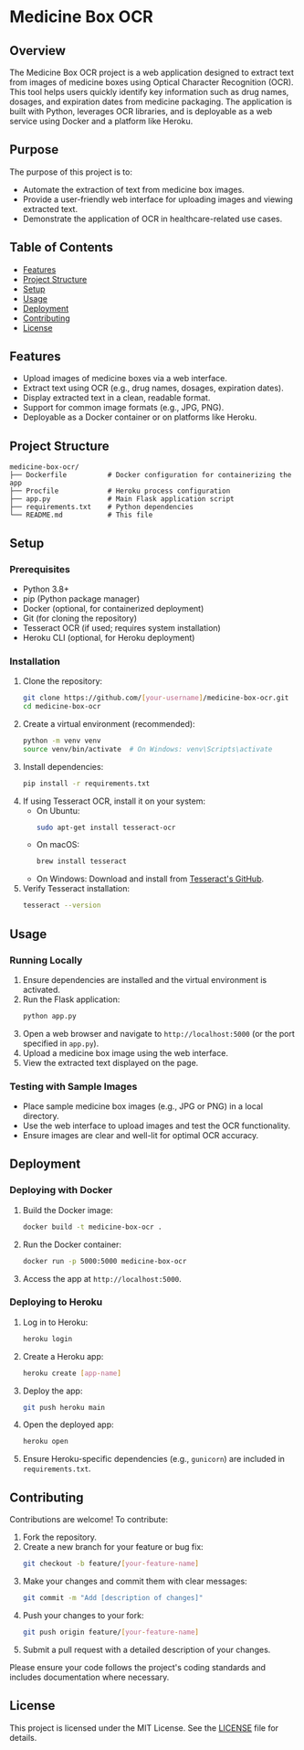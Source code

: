 # Medicine Box OCR

## Overview

The Medicine Box OCR project is a web application designed to extract text from images of medicine boxes using Optical Character Recognition (OCR). This tool helps users quickly identify key information such as drug names, dosages, and expiration dates from medicine packaging. The application is built with Python, leverages OCR libraries, and is deployable as a web service using Docker and a platform like Heroku.

## Purpose

The purpose of this project is to:
- Automate the extraction of text from medicine box images.
- Provide a user-friendly web interface for uploading images and viewing extracted text.
- Demonstrate the application of OCR in healthcare-related use cases.

## Table of Contents

- [Features](#features)
- [Project Structure](#project-structure)
- [Setup](#setup)
- [Usage](#usage)
- [Deployment](#deployment)
- [Contributing](#contributing)
- [License](#license)

## Features

- Upload images of medicine boxes via a web interface.
- Extract text using OCR (e.g., drug names, dosages, expiration dates).
- Display extracted text in a clean, readable format.
- Support for common image formats (e.g., JPG, PNG).
- Deployable as a Docker container or on platforms like Heroku.

## Project Structure

```
medicine-box-ocr/
├── Dockerfile          # Docker configuration for containerizing the app
├── Procfile            # Heroku process configuration
├── app.py              # Main Flask application script
├── requirements.txt    # Python dependencies
└── README.md           # This file
```

## Setup

### Prerequisites
- Python 3.8+
- pip (Python package manager)
- Docker (optional, for containerized deployment)
- Git (for cloning the repository)
- Tesseract OCR (if used; requires system installation)
- Heroku CLI (optional, for Heroku deployment)

### Installation
1. Clone the repository:
   ```bash
   git clone https://github.com/[your-username]/medicine-box-ocr.git
   cd medicine-box-ocr
   ```
2. Create a virtual environment (recommended):
   ```bash
   python -m venv venv
   source venv/bin/activate  # On Windows: venv\Scripts\activate
   ```
3. Install dependencies:
   ```bash
   pip install -r requirements.txt
   ```
4. If using Tesseract OCR, install it on your system:
   - On Ubuntu:
     ```bash
     sudo apt-get install tesseract-ocr
     ```
   - On macOS:
     ```bash
     brew install tesseract
     ```
   - On Windows: Download and install from [Tesseract's GitHub](https://github.com/UB-Mannheim/tesseract/wiki).
5. Verify Tesseract installation:
   ```bash
   tesseract --version
   ```

## Usage

### Running Locally
1. Ensure dependencies are installed and the virtual environment is activated.
2. Run the Flask application:
   ```bash
   python app.py
   ```
3. Open a web browser and navigate to `http://localhost:5000` (or the port specified in `app.py`).
4. Upload a medicine box image using the web interface.
5. View the extracted text displayed on the page.

### Testing with Sample Images
- Place sample medicine box images (e.g., JPG or PNG) in a local directory.
- Use the web interface to upload images and test the OCR functionality.
- Ensure images are clear and well-lit for optimal OCR accuracy.

## Deployment

### Deploying with Docker
1. Build the Docker image:
   ```bash
   docker build -t medicine-box-ocr .
   ```
2. Run the Docker container:
   ```bash
   docker run -p 5000:5000 medicine-box-ocr
   ```
3. Access the app at `http://localhost:5000`.

### Deploying to Heroku
1. Log in to Heroku:
   ```bash
   heroku login
   ```
2. Create a Heroku app:
   ```bash
   heroku create [app-name]
   ```
3. Deploy the app:
   ```bash
   git push heroku main
   ```
4. Open the deployed app:
   ```bash
   heroku open
   ```
5. Ensure Heroku-specific dependencies (e.g., `gunicorn`) are included in `requirements.txt`.

## Contributing

Contributions are welcome! To contribute:
1. Fork the repository.
2. Create a new branch for your feature or bug fix:
   ```bash
   git checkout -b feature/[your-feature-name]
   ```
3. Make your changes and commit them with clear messages:
   ```bash
   git commit -m "Add [description of changes]"
   ```
4. Push your changes to your fork:
   ```bash
   git push origin feature/[your-feature-name]
   ```
5. Submit a pull request with a detailed description of your changes.

Please ensure your code follows the project's coding standards and includes documentation where necessary.

## License

This project is licensed under the MIT License. See the [LICENSE](LICENSE) file for details.

